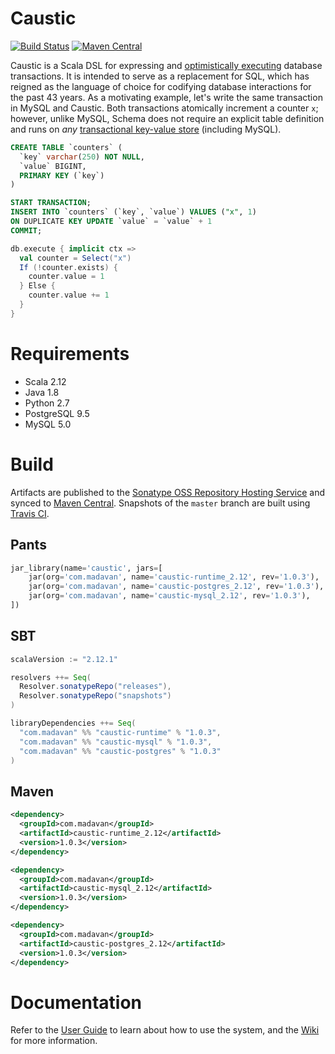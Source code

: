 # Caustic
[![Build Status](https://travis-ci.org/ashwin153/caustic.svg?branch=master)](https://travis-ci.org/ashwin153/schema)
[![Maven Central](https://img.shields.io/maven-central/v/com.madavan/caustic-runtime_2.12.svg)]()

Caustic is a Scala DSL for expressing and [optimistically executing][1] database transactions. It is intended to serve as a replacement for SQL, which has reigned as the language of choice for codifying database interactions for the past 43 years. As a motivating example, let's write the same transaction in MySQL and Caustic. Both transactions atomically increment a counter ```x```; however, unlike MySQL, Schema does not require an explicit table definition and runs on *any* [transactional key-value store][2] (including MySQL).

```sql
CREATE TABLE `counters` (
  `key` varchar(250) NOT NULL,
  `value` BIGINT,
  PRIMARY KEY (`key`)
)

START TRANSACTION;
INSERT INTO `counters` (`key`, `value`) VALUES ("x", 1) 
ON DUPLICATE KEY UPDATE `value` = `value` + 1
COMMIT;
```

```scala
db.execute { implicit ctx =>
  val counter = Select("x")
  If (!counter.exists) {
    counter.value = 1
  } Else {
    counter.value += 1
  }
}
```

# Requirements
- Scala 2.12
- Java 1.8
- Python 2.7
- PostgreSQL 9.5
- MySQL 5.0

# Build
Artifacts are published to the [Sonatype OSS Repository Hosting Service][3] and synced to [Maven Central][4]. Snapshots of the ```master``` branch are built using [Travis CI][5].

## Pants
```python
jar_library(name='caustic', jars=[
    jar(org='com.madavan', name='caustic-runtime_2.12', rev='1.0.3'),
    jar(org='com.madavan', name='caustic-postgres_2.12', rev='1.0.3'),
    jar(org='com.madavan', name='caustic-mysql_2.12', rev='1.0.3'),
])
```

## SBT
```scala
scalaVersion := "2.12.1"

resolvers ++= Seq(
  Resolver.sonatypeRepo("releases"),
  Resolver.sonatypeRepo("snapshots")
)

libraryDependencies ++= Seq(
  "com.madavan" %% "caustic-runtime" % "1.0.3",
  "com.madavan" %% "caustic-mysql" % "1.0.3",
  "com.madavan" %% "caustic-postgres" % "1.0.3"
)
```

## Maven
```xml
<dependency>
  <groupId>com.madavan</groupId>
  <artifactId>caustic-runtime_2.12</artifactId>
  <version>1.0.3</version>
</dependency>

<dependency>
  <groupId>com.madavan</groupId>
  <artifactId>caustic-mysql_2.12</artifactId>
  <version>1.0.3</version>
</dependency>

<dependency>
  <groupId>com.madavan</groupId>
  <artifactId>caustic-postgres_2.12</artifactId>
  <version>1.0.3</version>
</dependency>
```

# Documentation
Refer to the [User Guide][6] to learn about how to use the system, and the [Wiki][7] for more information.

[1]: https://en.wikipedia.org/wiki/Optimistic_concurrency_control
[2]: https://en.wikipedia.org/wiki/Key-value_database
[3]: https://oss.sonatype.org/index.html#nexus-search;quick~com.madavan
[4]: https://search.maven.org/#search%7Cga%7C1%7Cg%3A%22com.madavan%22
[5]: https://travis-ci.org/ashwin153/caustic
[6]: https://github.com/ashwin153/caustic/wiki/User-Guide
[7]: https://github.com/ashwin153/caustic/wiki/Home
